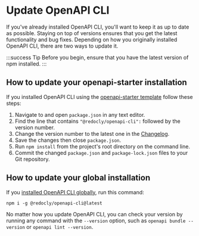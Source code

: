 # Update OpenAPI CLI

If you've already installed OpenAPI CLI, you'll want to keep it as up to date as possible. Staying on top of versions ensures that you get the latest functionality and bug fixes. Depending on how you originally installed OpenAPI CLI, there are two ways to update it.

:::success Tip
Before you begin, ensure that you have the latest version of npm installed.
:::

## How to update your openapi-starter installation

If you installed OpenAPI CLI using the [openapi-starter template](https://github.com/Redocly/openapi-starter) follow these steps:

1. Navigate to and open `package.json` in any text editor.
2. Find the line that contains `"@redocly/openapi-cli":` followed by the version number.
3. Change the version number to the latest one in the [Changelog](https://redocly.com/docs/cli/changelog/).
4. Save the changes then close `package.json`.
5. Run `npm install` from the project's root directory on the command line.
6. Commit the changed `package.json` and `package-lock.json` files to your Git repository.

## How to update your global installation

If you [installed OpenAPI CLI globally](./docs/installation.md), run this command:

```shell Command
npm i -g @redocly/openapi-cli@latest
```

No matter how you update OpenAPI CLI, you can check your version by running any command with the `--version` option, such as `openapi bundle --version` or `openapi lint --version`.